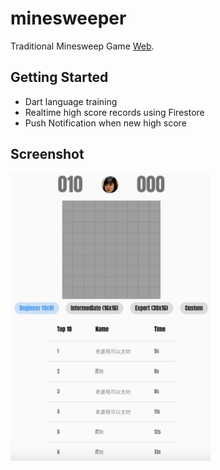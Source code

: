 # minesweeper

Traditional Minesweep Game [Web](https://hk-minesweeper.web.app/). 

## Getting Started

- Dart language training
- Realtime high score records using Firestore
- Push Notification when new high score

## Screenshot

<img src="https://github.com/jasontcs/minesweeper/blob/master/minesweeper.png" width="320">
